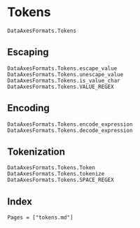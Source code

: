 # Tokens

```@docs
DataAxesFormats.Tokens
```

## Escaping

```@docs
DataAxesFormats.Tokens.escape_value
DataAxesFormats.Tokens.unescape_value
DataAxesFormats.Tokens.is_value_char
DataAxesFormats.Tokens.VALUE_REGEX
```

## Encoding

```@docs
DataAxesFormats.Tokens.encode_expression
DataAxesFormats.Tokens.decode_expression
```

## Tokenization

```@docs
DataAxesFormats.Tokens.Token
DataAxesFormats.Tokens.tokenize
DataAxesFormats.Tokens.SPACE_REGEX
```

## Index

```@index
Pages = ["tokens.md"]
```
